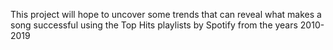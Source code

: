 This project will hope to uncover some trends that can reveal what makes a song successful using the Top Hits playlists by Spotify from the years 2010-2019